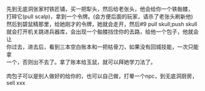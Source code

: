先到无底洞张家村铁匠铺，买一把犁头，然后给老张头，他会给你一个铁骷髅，<br>
打碎它(pull scalp)，拿到一个令牌。(会方便后面的玩家，请杀了老张头刷新他)<br>
然后到碧鼠精那里，给她刚才的令牌，她就会走开，然后#9 pull skull;push skull<br>
就会打开机关跳进兵器库，会出现一个骷髅挡住你的去路，给他一个包子，他就会让<br>
你过去，进去后，看到三本空白账本和一把枯骨刀，如果没有回城技能，一次只能拿<br>
一个，否则出不去了。拿了账本给玉鼠，就可以拜她学刀法了。<br>
<br>
肉包子可以是别人做好的给你的，也可以自己做，打晕一个npc，到无底洞厨房，sell xxx<br>
